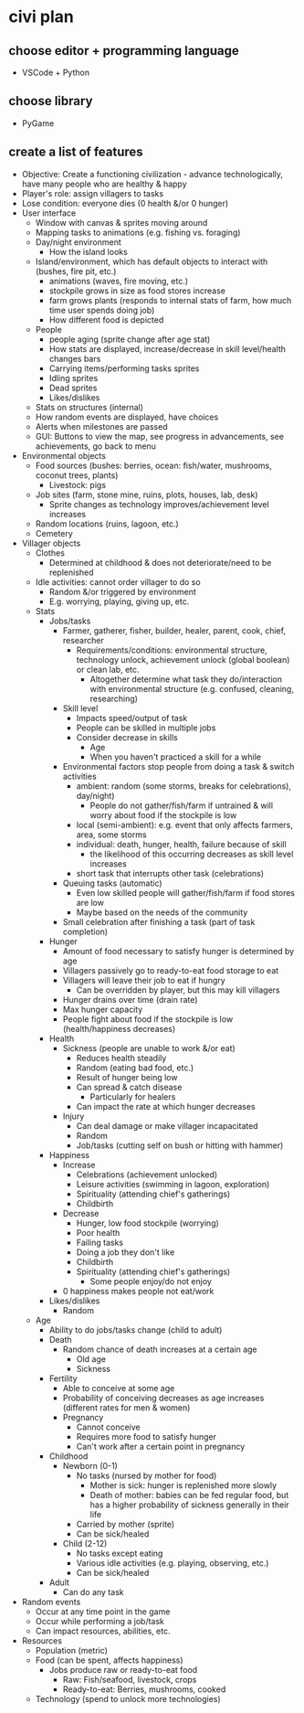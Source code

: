 # civi plan

## choose editor + programming language
- VSCode + Python
## choose library
- PyGame
## create a list of features
- Objective: Create a functioning civilization - advance technologically, have many people who are healthy & happy
- Player's role: assign villagers to tasks
- Lose condition: everyone dies (0 health &/or 0 hunger)
- User interface
    - Window with canvas & sprites moving around
    - Mapping tasks to animations (e.g. fishing vs. foraging)
    - Day/night environment
        - How the island looks
    - Island/environment, which has default objects to interact with (bushes, fire pit, etc.)
        - animations (waves, fire moving, etc.)
        - stockpile grows in size as food stores increase
        - farm grows plants (responds to internal stats of farm, how much time user spends doing job)
        - How different food is depicted
    - People
        - people aging (sprite change after age stat)
        - How stats are displayed, increase/decrease in skill level/health changes bars
        - Carrying items/performing tasks sprites
        - Idling sprites
        - Dead sprites
        - Likes/dislikes
    - Stats on structures (internal)
    - How random events are displayed, have choices
    - Alerts when milestones are passed
    - GUI: Buttons to view the map, see progress in advancements, see achievements, go back to menu
- Environmental objects
    - Food sources (bushes: berries, ocean: fish/water, mushrooms, coconut trees, plants)
        - Livestock: pigs
    - Job sites (farm, stone mine, ruins, plots, houses, lab, desk)
        - Sprite changes as technology improves/achievement level increases
    - Random locations (ruins, lagoon, etc.)
    - Cemetery
- Villager objects
    - Clothes
        - Determined at childhood & does not deteriorate/need to be replenished
    - Idle activities: cannot order villager to do so
        - Random &/or triggered by environment
        - E.g. worrying, playing, giving up, etc.
    - Stats
        - Jobs/tasks
            - Farmer, gatherer, fisher, builder, healer, parent, cook, chief, researcher
                - Requirements/conditions: environmental structure, technology 
                    unlock, achievement unlock (global boolean) or clean lab, 
                    etc.
                    - Altogether determine what task they do/interaction with 
                        environmental structure (e.g. confused, cleaning, 
                        researching)
            - Skill level
                - Impacts speed/output of task
                - People can be skilled in multiple jobs
                - Consider decrease in skills
                    - Age
                    - When you haven't practiced a skill for a while
            - Environmental factors stop people from doing a task & switch 
                activities
                - ambient: random (some storms, breaks for celebrations), 
                    day/night)
                    - People do not gather/fish/farm if untrained & will worry about food 
                        if the stockpile is low
                - local (semi-ambient): e.g. event that only affects farmers, 
                    area, some storms
                - individual: death, hunger, health, failure because of skill
                    - the likelihood of this occurring decreases as skill level
                        increases
                - short task that interrupts other task (celebrations)
            - Queuing tasks (automatic)
                - Even low skilled people will gather/fish/farm if food stores are low
                - Maybe based on the needs of the community
            - Small celebration after finishing a task (part of task 
                completion)
        - Hunger
            - Amount of food necessary to satisfy hunger is determined by age
            - Villagers passively go to ready-to-eat food storage to eat
            - Villagers will leave their job to eat if hungry
                - Can be overridden by player, but this may kill villagers
            - Hunger drains over time (drain rate)
            - Max hunger capacity
            - People fight about food if the stockpile is low (health/happiness 
                decreases)
        - Health
            - Sickness (people are unable to work &/or eat)
                - Reduces health steadily
                - Random (eating bad food, etc.)
                - Result of hunger being low
                - Can spread & catch disease
                    - Particularly for healers
                - Can impact the rate at which hunger decreases
            - Injury
                - Can deal damage or make villager incapacitated
                - Random
                - Job/tasks (cutting self on bush or hitting with hammer)
        - Happiness
            - Increase
                - Celebrations (achievement unlocked)
                - Leisure activities (swimming in lagoon, exploration)
                - Spirituality (attending chief's gatherings)
                - Childbirth
            - Decrease
                - Hunger, low food stockpile (worrying)
                - Poor health
                - Failing tasks
                - Doing a job they don't like
                - Childbirth
                - Spirituality (attending chief's gatherings)
                    - Some people enjoy/do not enjoy
            - 0 happiness makes people not eat/work
        - Likes/dislikes
            - Random
    - Age
        - Ability to do jobs/tasks change (child to adult)
        - Death
            - Random chance of death increases at a certain age
                - Old age
                - Sickness
        - Fertility
            - Able to conceive at some age
            - Probability of conceiving decreases as age increases (different 
                rates for men & women)
            - Pregnancy
                - Cannot conceive
                - Requires more food to satisfy hunger
                - Can't work after a certain point in pregnancy
        - Childhood
            - Newborn (0-1)
                - No tasks (nursed by mother for food)
                    - Mother is sick: hunger is replenished more slowly
                    - Death of mother: babies can be fed regular food, but has 
                        a higher probability of sickness generally in their life
                - Carried by mother (sprite)
                - Can be sick/healed
            - Child (2-12)
                - No tasks except eating
                - Various idle activities (e.g. playing, observing, etc.)
                - Can be sick/healed
        - Adult
            - Can do any task
- Random events
    - Occur at any time point in the game
    - Occur while performing a job/task
    - Can impact resources, abilities, etc.
- Resources
    - Population (metric)
    - Food (can be spent, affects happiness)
        - Jobs produce raw or ready-to-eat food
            - Raw: Fish/seafood, livestock, crops
            - Ready-to-eat: Berries, mushrooms, cooked
    - Technology (spend to unlock more technologies)